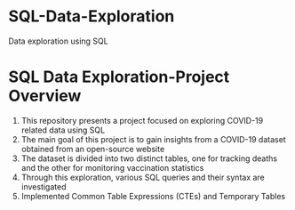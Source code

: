 # SQL-Data-Exploration
Data exploration using SQL

# SQL Data Exploration-Project Overview
1. This repository presents a project focused on exploring COVID-19 related data using SQL
2. The main goal of this project is to gain insights from a COVID-19 dataset obtained from an open-source website
3. The dataset is divided into two distinct tables, one for tracking deaths and the other for monitoring vaccination statistics
4. Through this exploration, various SQL queries and their syntax are investigated
5. Implemented Common Table Expressions (CTEs) and Temporary Tables

